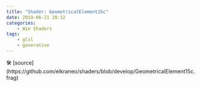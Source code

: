 ```yaml
---
title: "Shader: GeometricalElement15c"
date: 2019-06-21 20:32
categories:
	- Wie Shaders
tags:
	- glsl
	- generative
---
```


<section>
	<canvas class="glslCanvas" data-fragment-url="https://raw.githubusercontent.com/elkraneo/shaders/develop/GeometricalElement15c.frag">
	</canvas>
</section>
🛠 [source](https://github.com/elkraneo/shaders/blob/develop/GeometricalElement15c.frag)
